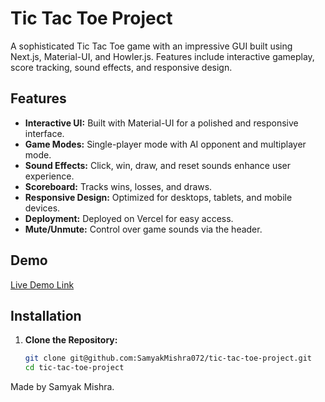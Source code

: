 # Tic Tac Toe Project

A sophisticated Tic Tac Toe game with an impressive GUI built using Next.js, Material-UI, and Howler.js. Features include interactive gameplay, score tracking, sound effects, and responsive design.

## Features

- **Interactive UI:** Built with Material-UI for a polished and responsive interface.
- **Game Modes:** Single-player mode with AI opponent and multiplayer mode.
- **Sound Effects:** Click, win, draw, and reset sounds enhance user experience.
- **Scoreboard:** Tracks wins, losses, and draws.
- **Responsive Design:** Optimized for desktops, tablets, and mobile devices.
- **Deployment:** Deployed on Vercel for easy access.
- **Mute/Unmute:** Control over game sounds via the header.

## Demo

[Live Demo Link](https://tictactoe-seven-sandy.vercel.app/)

## Installation

1. **Clone the Repository:**

   ```bash
   git clone git@github.com:SamyakMishra072/tic-tac-toe-project.git
   cd tic-tac-toe-project

Made by Samyak Mishra.
